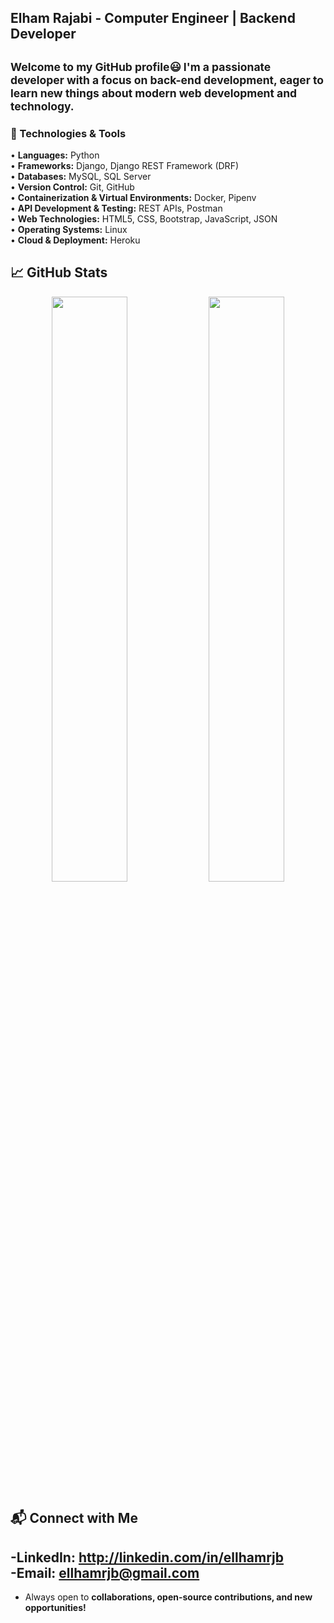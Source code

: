 ## Elham Rajabi - Computer Engineer | Backend Developer

<sub>Welcome to my GitHub profile😃 I'm a passionate developer with a focus on back-end development, eager to learn new things about modern web development and technology.</sub>
---
### **🔧 Technologies & Tools**  
• **Languages:** Python  
• **Frameworks:** Django, Django REST Framework (DRF)  
• **Databases:** MySQL, SQL Server  
• **Version Control:** Git, GitHub  
• **Containerization & Virtual Environments:** Docker, Pipenv  
• **API Development & Testing:** REST APIs, Postman  
• **Web Technologies:** HTML5, CSS, Bootstrap, JavaScript, JSON  
• **Operating Systems:** Linux  
• **Cloud & Deployment:** Heroku  

## 📈 GitHub Stats  

<p align="center">
  <img src="https://github-readme-stats.vercel.app/api?username=ellhamrjb&show_icons=true&theme=radical" width="49%">
  <img src="https://github-readme-streak-stats.herokuapp.com/?user=ellhamrjb&theme=radical" width="49%">
</p>


## 📬 Connect with Me  

-**LinkedIn:** http://linkedin.com/in/ellhamrjb  
-**Email:** ellhamrjb@gmail.com
---
* Always open to **collaborations, open-source contributions, and new opportunities!**
